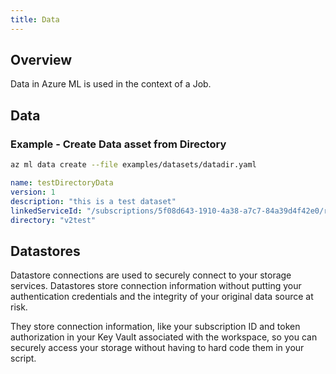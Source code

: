 ```yaml
---
title: Data
---
```


## Overview

Data in Azure ML is used in the context of a Job.

## Data

### Example - Create Data asset from Directory

```bash
az ml data create --file examples/datasets/datadir.yaml
```

```yaml
name: testDirectoryData
version: 1
description: "this is a test dataset"
linkedServiceId: "/subscriptions/5f08d643-1910-4a38-a7c7-84a39d4f42e0/resourceGroups/sdk_vnext_cli/providers/Microsoft.MachineLearningServices/workspaces/sdk_vnext_cli/workspaceblobstore"
directory: "v2test"
```


## Datastores
Datastore connections are used to securely connect to your storage services. Datastores store connection information without putting your authentication credentials and the integrity of your original data source at risk. 

They store connection information, like your subscription ID and token authorization in your Key Vault associated with the workspace, so you can securely access your storage without having to hard code them in your script.
